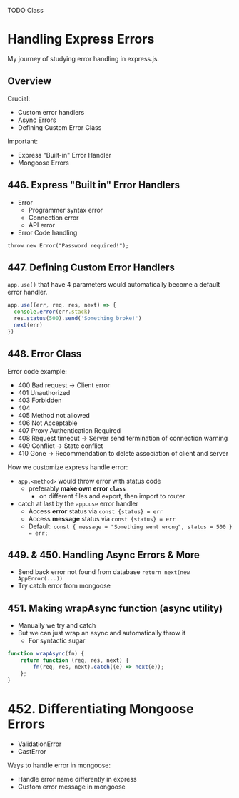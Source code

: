TODO Class

# Handling Express Errors
My journey of studying error handling in express.js.

## Overview
Crucial:
- Custom error handlers
- Async Errors
- Defining Custom Error Class

Important:
- Express "Built-in" Error Handler
- Mongoose Errors

## 446. Express "Built in" Error Handlers
- Error
  - Programmer syntax error
  - Connection error
  - API error
- Error Code handling

`throw new Error("Password required!");`

## 447. Defining Custom Error Handlers
`app.use()` that have 4 parameters would automatically become a default error handler.
```js
app.use((err, req, res, next) => {
  console.error(err.stack)
  res.status(500).send('Something broke!')
  next(err)
})
```

## 448. Error Class
Error code example:
- 400 Bad request -> Client error
- 401 Unauthorized
- 403 Forbidden
- 404
- 405 Method not allowed
- 406 Not Acceptable
- 407 Proxy Authentication Required
- 408 Request timeout -> Server send termination of connection warning
- 409 Conflict -> State conflict
- 410 Gone -> Recommendation to delete association of client and server

How we customize express handle error:
- `app.<method>` would throw error with status code
  - preferably **make own error `class`**
    - on different files and export, then import to router
- catch at last by the `app.use` error handler
  - Access **error** status via `const {status} = err`
  - Access **message** status via `const {status} = err`
  - Default: `const { message = "Something went wrong", status = 500 } = err;`

## 449. & 450. Handling Async Errors & More
- Send back error not found from database `return next(new AppError(...))`
- Try catch error from mongoose

## 451. Making wrapAsync function (async utility)
- Manually we try and catch
- But we can just wrap an async and automatically throw it 
  - For syntactic sugar 

```js
function wrapAsync(fn) {
	return function (req, res, next) {
		fn(req, res, next).catch((e) => next(e));
	};
}
```

# 452. Differentiating Mongoose Errors
- ValidationError
- CastError

Ways to handle error in mongoose:
- Handle error name differently in express
- Custom error message in mongoose